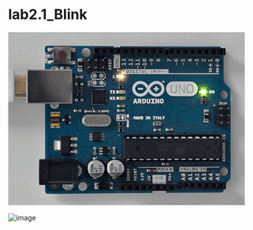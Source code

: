 # lab2.1_Blink

![gif](arduino_blink-slow.gif)

![image](https://user-images.githubusercontent.com/33184844/111902246-c7fc6100-89f9-11eb-8bfb-235f8435d648.png)